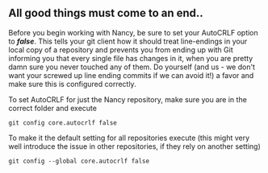 ## All good things must come to an end.. 

Before you begin working with Nancy, be sure to set your AutoCRLF option to **_false_**. This tells your git client how it should treat line-endings in your local copy of a repository and prevents you from ending up with Git informing you that every single file has changes in it, when you are pretty damn sure you never touched any of them. Do yourself (and us - we don't want your screwed up line ending commits if we can avoid it!) a favor and make sure this is configured correctly.

To set AutoCRLF for just the Nancy repository, make sure you are in the correct folder and execute

`git config core.autocrlf false`

To make it the default setting for all repositories execute (this might very well introduce the issue in other repositories, if they rely on another setting)

`git config --global core.autocrlf false`
